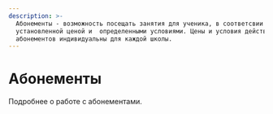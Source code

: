 ```yaml
---
description: >-
  Абонементы - возможность посещать занятия для ученика, в соответсвии с
  установленной ценой и  определенными условиями. Цены и условия действия
  абонементов индивидуальны для каждой школы.
---
```


# Абонементы

Подробнее о работе с абонементами.
